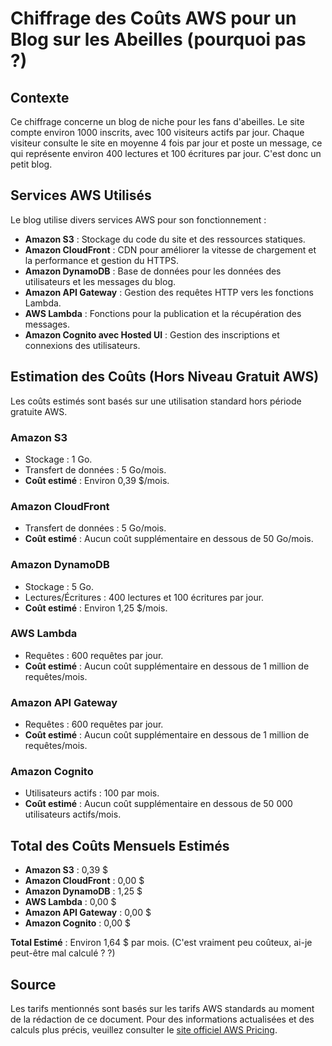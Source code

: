 # Chiffrage des Coûts AWS pour un Blog sur les Abeilles (pourquoi pas ?)

## Contexte
Ce chiffrage concerne un blog de niche pour les fans d'abeilles. Le site compte environ 1000 inscrits, avec 100 visiteurs actifs par jour. Chaque visiteur consulte le site en moyenne 4 fois par jour et poste un message, ce qui représente environ 400 lectures et 100 écritures par jour. C'est donc un petit blog.

## Services AWS Utilisés
Le blog utilise divers services AWS pour son fonctionnement :

- **Amazon S3** : Stockage du code du site et des ressources statiques.
- **Amazon CloudFront** : CDN pour améliorer la vitesse de chargement et la performance et gestion du HTTPS.
- **Amazon DynamoDB** : Base de données pour les données des utilisateurs et les messages du blog.
- **Amazon API Gateway** : Gestion des requêtes HTTP vers les fonctions Lambda.
- **AWS Lambda** : Fonctions pour la publication et la récupération des messages.
- **Amazon Cognito avec Hosted UI** : Gestion des inscriptions et connexions des utilisateurs.

## Estimation des Coûts (Hors Niveau Gratuit AWS)
Les coûts estimés sont basés sur une utilisation standard hors période gratuite AWS.

### Amazon S3
- Stockage : 1 Go.
- Transfert de données : 5 Go/mois.
- **Coût estimé** : Environ 0,39 $/mois.

### Amazon CloudFront
- Transfert de données : 5 Go/mois.
- **Coût estimé** : Aucun coût supplémentaire en dessous de 50 Go/mois.

### Amazon DynamoDB
- Stockage : 5 Go.
- Lectures/Écritures : 400 lectures et 100 écritures par jour.
- **Coût estimé** : Environ 1,25 $/mois.

### AWS Lambda
- Requêtes : 600 requêtes par jour.
- **Coût estimé** : Aucun coût supplémentaire en dessous de 1 million de requêtes/mois.

### Amazon API Gateway
- Requêtes : 600 requêtes par jour.
- **Coût estimé** : Aucun coût supplémentaire en dessous de 1 million de requêtes/mois.

### Amazon Cognito
- Utilisateurs actifs : 100 par mois.
- **Coût estimé** : Aucun coût supplémentaire en dessous de 50 000 utilisateurs actifs/mois.

## Total des Coûts Mensuels Estimés
- **Amazon S3** : 0,39 $
- **Amazon CloudFront** : 0,00 $
- **Amazon DynamoDB** : 1,25 $
- **AWS Lambda** : 0,00 $
- **Amazon API Gateway** : 0,00 $
- **Amazon Cognito** : 0,00 $

**Total Estimé** : Environ 1,64 $ par mois. (C'est vraiment peu coûteux, ai-je peut-être mal calculé ? ?)

## Source
Les tarifs mentionnés sont basés sur les tarifs AWS standards au moment de la rédaction de ce document. Pour des informations actualisées et des calculs plus précis, veuillez consulter le [site officiel AWS Pricing](https://aws.amazon.com/pricing/).